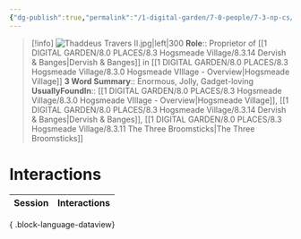 ```yaml
---
{"dg-publish":true,"permalink":"/1-digital-garden/7-0-people/7-3-np-cs/thaddeus-travers-ii/","tags":["#person","#hogsmeade","#hogsmeade-resident","#shopkeeper"]}
---
```


>[!info] 
>![Thaddeus Travers II.jpg|left|300](/img/user/1%20DIGITAL%20GARDEN/7.0%20PEOPLE/7.3%20NPCs/Headshots/Thaddeus%20Travers%20II.jpg)
>**Role**:: Proprietor of [[1 DIGITAL GARDEN/8.0 PLACES/8.3 Hogsmeade Village/8.3.14 Dervish & Banges\|Dervish & Banges]] in [[1 DIGITAL GARDEN/8.0 PLACES/8.3 Hogsmeade Village/8.3.0 Hogsmeade VIllage - Overview\|Hogsmeade Village]]
>**3 Word Summary**:: Enormous, Jolly, Gadget-loving
>**UsuallyFoundIn**:: [[1 DIGITAL GARDEN/8.0 PLACES/8.3 Hogsmeade Village/8.3.0 Hogsmeade VIllage - Overview\|Hogsmeade Village]], [[1 DIGITAL GARDEN/8.0 PLACES/8.3 Hogsmeade Village/8.3.14 Dervish & Banges\|Dervish & Banges]], [[1 DIGITAL GARDEN/8.0 PLACES/8.3 Hogsmeade Village/8.3.11 The Three Broomsticks\|The Three Broomsticks]]

# Interactions

| Session | Interactions |
| ------- | ------------ |

{ .block-language-dataview}
